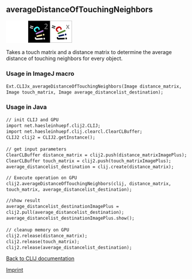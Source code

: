 ## averageDistanceOfTouchingNeighbors
<img src="images/mini_empty_logo.png"/><img src="images/mini_clij2_logo.png"/><img src="images/mini_clijx_logo.png"/>

Takes a touch matrix and a distance matrix to determine the average distance of touching neighbors for every object.

### Usage in ImageJ macro
```
Ext.CLIJx_averageDistanceOfTouchingNeighbors(Image distance_matrix, Image touch_matrix, Image average_distancelist_destination);
```


### Usage in Java
```
// init CLIJ and GPU
import net.haesleinhuepf.clij2.CLIJ;
import net.haesleinhuepf.clij.clearcl.ClearCLBuffer;
CLIJ2 clij2 = CLIJ2.getInstance();

// get input parameters
ClearCLBuffer distance_matrix = clij2.push(distance_matrixImagePlus);
ClearCLBuffer touch_matrix = clij2.push(touch_matrixImagePlus);
average_distancelist_destination = clij.create(distance_matrix);
```

```
// Execute operation on GPU
clij2.averageDistanceOfTouchingNeighbors(clij, distance_matrix, touch_matrix, average_distancelist_destination);
```

```
//show result
average_distancelist_destinationImagePlus = clij2.pull(average_distancelist_destination);
average_distancelist_destinationImagePlus.show();

// cleanup memory on GPU
clij2.release(distance_matrix);
clij2.release(touch_matrix);
clij2.release(average_distancelist_destination);
```


[Back to CLIJ documentation](https://clij.github.io/)

[Imprint](https://clij.github.io/imprint)

